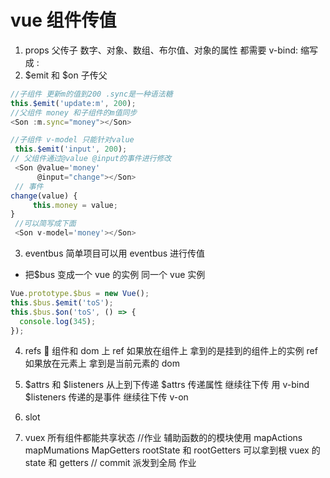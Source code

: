 # vue 组件传值

1. props 父传子 数字、对象、数组、布尔值、对象的属性 都需要 v-bind: 缩写成 :
2. $emit 和 $on 子传父

```js
//子组件 更新m的值到200 .sync是一种语法糖
this.$emit('update:m', 200);
//父组件 money 和子组件的m值同步
<Son :m.sync="money"></Son>
```

```js
//子组件 v-model 只能针对value
 this.$emit('input', 200);
// 父组件通过@value @input的事件进行修改
 <Son @value='money'
      @input="change"></Son>
 // 事件
change(value) {
     this.money = value;
}
 //可以简写成下面
 <Son v-model='money'></Son>

```

3. eventbus 简单项目可以用 eventbus 进行传值

- 把\$bus 变成一个 vue 的实例 同一个 vue 实例

```js
Vue.prototype.$bus = new Vue();
this.$bus.$emit('toS');
this.$bus.$on('toS', () => {
  console.log(345);
});
```

4. refs  组件和 dom 上
   ref 如果放在组件上 拿到的是挂到的组件上的实例
   ref 如果放在元素上 拿到是当前元素的 dom

5. $attrs 和 $listeners 从上到下传递
   $attrs 传递属性  继续往下传 用 v-bind 
   $listeners 传递的是事件 继续往下传 v-on
6. slot
7. vuex 所有组件都能共享状态
   //作业 辅助函数的的模块使用 mapActions mapMumations MapGetters
   rootState 和 rootGetters 可以拿到根 vuex 的 state 和 getters
   // commit 派发到全局 作业
